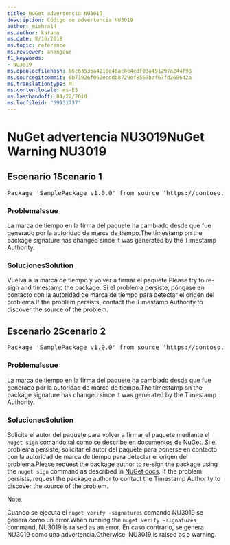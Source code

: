 ```yaml
---
title: NuGet advertencia NU3019
description: Código de advertencia NU3019
author: mishra14
ms.author: karann
ms.date: 8/16/2018
ms.topic: reference
ms.reviewer: anangaur
f1_keywords:
- NU3019
ms.openlocfilehash: b6c63535a4210e46ac8e4edf03a491297a244f98
ms.sourcegitcommit: 6b71926f062ecddb8729ef8567baf67fd269642a
ms.translationtype: MT
ms.contentlocale: es-ES
ms.lasthandoff: 04/22/2019
ms.locfileid: "59931737"
---
```

# <a name="nuget-warning-nu3019"></a><span data-ttu-id="8334c-103">NuGet advertencia NU3019</span><span class="sxs-lookup"><span data-stu-id="8334c-103">NuGet Warning NU3019</span></span>

## <a name="scenario-1"></a><span data-ttu-id="8334c-104">Escenario 1</span><span class="sxs-lookup"><span data-stu-id="8334c-104">Scenario 1</span></span>

<pre>Package 'SamplePackage v1.0.0' from source 'https://contoso.com/index.json': The timestamp integrity check failed.</pre>

### <a name="issue"></a><span data-ttu-id="8334c-105">Problema</span><span class="sxs-lookup"><span data-stu-id="8334c-105">Issue</span></span>

<span data-ttu-id="8334c-106">La marca de tiempo en la firma del paquete ha cambiado desde que fue generado por la autoridad de marca de tiempo.</span><span class="sxs-lookup"><span data-stu-id="8334c-106">The timestamp on the package signature has changed since it was generated by the Timestamp Authority.</span></span>


### <a name="solution"></a><span data-ttu-id="8334c-107">Soluciones</span><span class="sxs-lookup"><span data-stu-id="8334c-107">Solution</span></span>

<span data-ttu-id="8334c-108">Vuelva a la marca de tiempo y volver a firmar el paquete.</span><span class="sxs-lookup"><span data-stu-id="8334c-108">Please try to re-sign and timestamp the package.</span></span> <span data-ttu-id="8334c-109">Si el problema persiste, póngase en contacto con la autoridad de marca de tiempo para detectar el origen del problema.</span><span class="sxs-lookup"><span data-stu-id="8334c-109">If the problem persists, contact the Timestamp Authority to discover the source of the problem.</span></span>



## <a name="scenario-2"></a><span data-ttu-id="8334c-110">Escenario 2</span><span class="sxs-lookup"><span data-stu-id="8334c-110">Scenario 2</span></span>

<pre>Package 'SamplePackage v1.0.0' from source 'https://contoso.com/index.json': The primary signature's timestamp integrity check failed.</pre>

### <a name="issue"></a><span data-ttu-id="8334c-111">Problema</span><span class="sxs-lookup"><span data-stu-id="8334c-111">Issue</span></span>

<span data-ttu-id="8334c-112">La marca de tiempo en la firma del paquete ha cambiado desde que fue generado por la autoridad de marca de tiempo.</span><span class="sxs-lookup"><span data-stu-id="8334c-112">The timestamp on the package signature has changed since it was generated by the Timestamp Authority.</span></span>


### <a name="solution"></a><span data-ttu-id="8334c-113">Soluciones</span><span class="sxs-lookup"><span data-stu-id="8334c-113">Solution</span></span>

<span data-ttu-id="8334c-114">Solicite el autor del paquete para volver a firmar el paquete mediante el `nuget sign` comando tal como se describe en [documentos de NuGet](https://docs.microsoft.com/en-us/nuget/create-packages/sign-a-package). Si el problema persiste, solicitar el autor del paquete para ponerse en contacto con la autoridad de marca de tiempo para detectar el origen del problema.</span><span class="sxs-lookup"><span data-stu-id="8334c-114">Please request the package author to re-sign the package using the `nuget sign` command as described in [NuGet docs](https://docs.microsoft.com/en-us/nuget/create-packages/sign-a-package). If the problem persists, request the package author to contact the Timestamp Authority to discover the source of the problem.</span></span>


> [!Note]
> <span data-ttu-id="8334c-115">Cuando se ejecuta el `nuget verify -signatures` comando NU3019 se genera como un error.</span><span class="sxs-lookup"><span data-stu-id="8334c-115">When running the `nuget verify -signatures` command, NU3019 is raised as an error.</span></span> <span data-ttu-id="8334c-116">En caso contrario, se genera NU3019 como una advertencia.</span><span class="sxs-lookup"><span data-stu-id="8334c-116">Otherwise, NU3019 is raised as a warning.</span></span>
